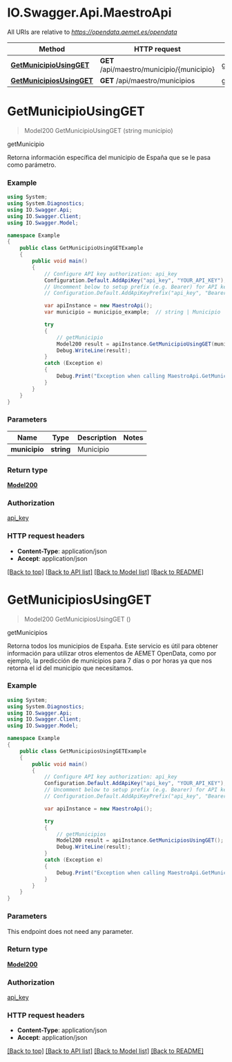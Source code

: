 # IO.Swagger.Api.MaestroApi

All URIs are relative to *https://opendata.aemet.es/opendata*

Method | HTTP request | Description
------------- | ------------- | -------------
[**GetMunicipioUsingGET**](MaestroApi.md#getmunicipiousingget) | **GET** /api/maestro/municipio/{municipio} | getMunicipio
[**GetMunicipiosUsingGET**](MaestroApi.md#getmunicipiosusingget) | **GET** /api/maestro/municipios | getMunicipios


<a name="getmunicipiousingget"></a>
# **GetMunicipioUsingGET**
> Model200 GetMunicipioUsingGET (string municipio)

getMunicipio

Retorna información específica del municipio de España que se le pasa como parámetro.

### Example
```csharp
using System;
using System.Diagnostics;
using IO.Swagger.Api;
using IO.Swagger.Client;
using IO.Swagger.Model;

namespace Example
{
    public class GetMunicipioUsingGETExample
    {
        public void main()
        {
            // Configure API key authorization: api_key
            Configuration.Default.AddApiKey("api_key", "YOUR_API_KEY");
            // Uncomment below to setup prefix (e.g. Bearer) for API key, if needed
            // Configuration.Default.AddApiKeyPrefix("api_key", "Bearer");

            var apiInstance = new MaestroApi();
            var municipio = municipio_example;  // string | Municipio

            try
            {
                // getMunicipio
                Model200 result = apiInstance.GetMunicipioUsingGET(municipio);
                Debug.WriteLine(result);
            }
            catch (Exception e)
            {
                Debug.Print("Exception when calling MaestroApi.GetMunicipioUsingGET: " + e.Message );
            }
        }
    }
}
```

### Parameters

Name | Type | Description  | Notes
------------- | ------------- | ------------- | -------------
 **municipio** | **string**| Municipio | 

### Return type

[**Model200**](Model200.md)

### Authorization

[api_key](../README.md#api_key)

### HTTP request headers

 - **Content-Type**: application/json
 - **Accept**: application/json

[[Back to top]](#) [[Back to API list]](../README.md#documentation-for-api-endpoints) [[Back to Model list]](../README.md#documentation-for-models) [[Back to README]](../README.md)

<a name="getmunicipiosusingget"></a>
# **GetMunicipiosUsingGET**
> Model200 GetMunicipiosUsingGET ()

getMunicipios

Retorna todos los municipios de España. Este servicio es útil para obtener información para utilizar otros elementos de AEMET OpenData, como por ejemplo, la predicción de municipios para 7 días o por  horas ya que nos retorna el id del municipio que necesitamos.

### Example
```csharp
using System;
using System.Diagnostics;
using IO.Swagger.Api;
using IO.Swagger.Client;
using IO.Swagger.Model;

namespace Example
{
    public class GetMunicipiosUsingGETExample
    {
        public void main()
        {
            // Configure API key authorization: api_key
            Configuration.Default.AddApiKey("api_key", "YOUR_API_KEY");
            // Uncomment below to setup prefix (e.g. Bearer) for API key, if needed
            // Configuration.Default.AddApiKeyPrefix("api_key", "Bearer");

            var apiInstance = new MaestroApi();

            try
            {
                // getMunicipios
                Model200 result = apiInstance.GetMunicipiosUsingGET();
                Debug.WriteLine(result);
            }
            catch (Exception e)
            {
                Debug.Print("Exception when calling MaestroApi.GetMunicipiosUsingGET: " + e.Message );
            }
        }
    }
}
```

### Parameters
This endpoint does not need any parameter.

### Return type

[**Model200**](Model200.md)

### Authorization

[api_key](../README.md#api_key)

### HTTP request headers

 - **Content-Type**: application/json
 - **Accept**: application/json

[[Back to top]](#) [[Back to API list]](../README.md#documentation-for-api-endpoints) [[Back to Model list]](../README.md#documentation-for-models) [[Back to README]](../README.md)

